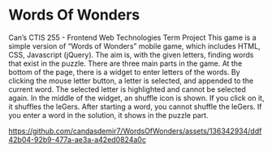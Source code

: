 # Words Of Wonders

Can’s CTIS 255 - Frontend Web Technologies Term Project This game is a simple version of “Words of Wonders” mobile game, which includes HTML, CSS, Javascript (jQuery). The aim is, with the given letters, finding words that exist in the puzzle. There are three main parts in the game. At the bottom of the page, there is a widget to enter letters of the words. By clicking the mouse letter button, a letter is selected, and appended to the current word. The selected letter is highlighted and cannot be selected again. In the middle of the widget, an shuffle icon is shown. If you click on it, it shuffles the leGers. After starting a word, you cannot shuffle the leGers. If you enter a word in the solution, it shows in the puzzle part.



https://github.com/candasdemir7/WordsOfWonders/assets/136342934/ddf42b04-92b9-477a-ae3a-a42ed0824a0c




